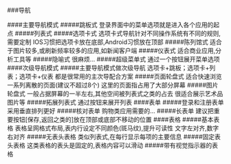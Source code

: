###导航

####主要导航模式
#####跳板式
登录界面中的菜单选项就是进入各个应用的起点
#####列表式
#####选项卡式
选项卡式导航针对不同操作系统有不同的规则,需要定制
IOS习惯把选项卡放在底部,Android习惯放在顶部
#####陈列馆式
适合于图片较多,或刷新频率较多的应用,如新闻客户端
#####仪表式
适合商业应用,分析工具等
#####隐喻式
很麻烦...
#####超级菜单式
通过一个按钮展开菜单选项
####次级导航模式
#####主要导航模式做次级导航
选项卡+跳板；选项卡+列表；选项卡+仪表
都是很常用的主次导配合方案
#####页面轮盘式
适合快速浏览一系列离散的页面(建议不超过8个)
这里的页面指占用了大部分屏幕
#####图片轮盘式
一般占据屏幕的一半左右,其他空间被列表式之类的占去
很适合展示艺术品图片等
#####拓展列表式
通过按钮来展开列表
####表单
#####登录和注册表单
采用垂直排列更好
#####核对表单
购物类应用需要的...
#####长表单
建议把重要按钮[保存,返回之类的]放在顶部或底部不移动的位置
####表格
#####基本表格
表格呈网格式布局,表内行设定不同颜色(斑马纹),提升可读性
文字左对齐,数字右对齐
#####无表头表格
类似列表式,在每行显示每项的主要信息
#####固定表头表格
这类表格的表头是固定的,表格内容可以滑动
#####带有视觉指示器的表格
